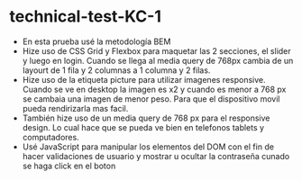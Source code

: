 # technical-test-KC-1
- En esta prueba usé la metodología BEM
- Hize uso de CSS Grid y Flexbox para maquetar las 2 secciones, el slider y luego en login. Cuando se llega al media query de 768px cambia de un layourt de 1 fila y 2 columnas a 1 columna y 2 filas.
- Hize uso de la etiqueta picture para utilizar imagenes responsive. Cuando se ve en desktop la imagen es x2 y cuando es menor a 768 px se cambaia  una imagen de menor peso. Para que el dispositivo movil pueda rendirizarla mas facil.
- También hize uso de un media query de 768 px para el responsive design. Lo cual hace que se pueda ve bien en telefonos tablets y computadores.
- Usé JavaScript para manipular los elementos del DOM con el fin de hacer validaciones de usuario y mostrar u ocultar la contraseña cunado se haga click en el boton
